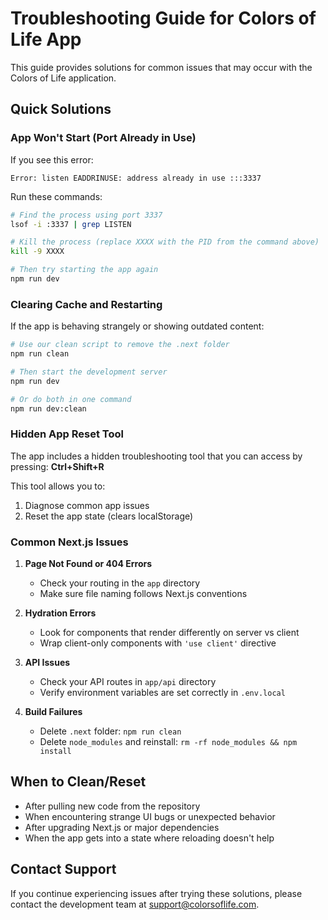 # Troubleshooting Guide for Colors of Life App

This guide provides solutions for common issues that may occur with the Colors of Life application.

## Quick Solutions

### App Won't Start (Port Already in Use)

If you see this error:
```
Error: listen EADDRINUSE: address already in use :::3337
```

Run these commands:
```bash
# Find the process using port 3337
lsof -i :3337 | grep LISTEN

# Kill the process (replace XXXX with the PID from the command above)
kill -9 XXXX

# Then try starting the app again
npm run dev
```

### Clearing Cache and Restarting

If the app is behaving strangely or showing outdated content:

```bash
# Use our clean script to remove the .next folder
npm run clean

# Then start the development server
npm run dev

# Or do both in one command
npm run dev:clean
```

### Hidden App Reset Tool

The app includes a hidden troubleshooting tool that you can access by pressing:
**Ctrl+Shift+R**

This tool allows you to:
1. Diagnose common app issues
2. Reset the app state (clears localStorage)

### Common Next.js Issues

1. **Page Not Found or 404 Errors**
   - Check your routing in the `app` directory
   - Make sure file naming follows Next.js conventions

2. **Hydration Errors**
   - Look for components that render differently on server vs client
   - Wrap client-only components with `'use client'` directive

3. **API Issues**
   - Check your API routes in `app/api` directory
   - Verify environment variables are set correctly in `.env.local`

4. **Build Failures**
   - Delete `.next` folder: `npm run clean`
   - Delete `node_modules` and reinstall: `rm -rf node_modules && npm install`

## When to Clean/Reset

- After pulling new code from the repository
- When encountering strange UI bugs or unexpected behavior
- After upgrading Next.js or major dependencies
- When the app gets into a state where reloading doesn't help

## Contact Support

If you continue experiencing issues after trying these solutions, please contact the development team at [support@colorsoflife.com](mailto:support@colorsoflife.com). 